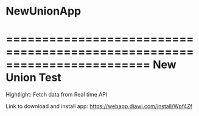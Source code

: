 # NewUnionApp

========================================================================
New Union Test
========================================================================

Hightlight: Fetch data from Real time API

Link to download and install app: https://webapp.diawi.com/install/Wpf4Zf

